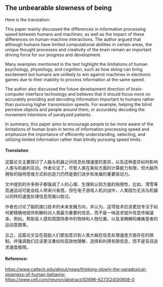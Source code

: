 ## The unbearable slowness of being

Here is the translation:

<document>This paper mainly discussed the differences in information processing speed between humans and machines, as well as the impact of these differences on human-machine interactions. The author argued that although humans have limited computational abilities in certain areas, the unique thought processes and creativity of the brain remain an important driving force for our progress and development.

Many examples mentioned in the text highlight the limitations of human psychology, physiology, and cognition, such as how skiing can bring excitement but humans are unlikely to win against machines in electronic games due to their inability to process information at the same speed.

The author also discussed the future development direction of brain-computer interface technology and believes that it should focus more on accurately providing and decoding information important to humans rather than pursuing higher transmission speeds. For example, helping the blind perceive objects and people around them, or accurately decoding the movement intentions of paralyzed patients.

In summary, this paper aims to encourage people to be more aware of the limitations of human brain in terms of information processing speed and emphasize the importance of efficiently understanding, selecting, and utilizing limited information rather than blindly pursuing speed limits.

#### Translation 

这篇论文主要探讨了人脑与机器之间信息处理速度的差异，以及这种差异如何影响人类与机器的互动。作者论证了，尽管人类在某些方面的计算能力有限，但大脑所拥有的独特思维方式和创造力仍然是我们进步和发展的重要驱动力。

文中提到的许多例子都强调了人的心理、生理和认知方面的局限性，比如，滑雪等高速运动可能会给人带来兴奋感，但在电子游戏人机对战中，人类因为无法与机器以同样的速度处理信息而难以胜过。

作者也讨论了脑机接口技术的未来发展方向，并认为，这项技术应该更加专注于如何更精确地提供和解码对人类最为重要的信息，而不是一味追求提升信息传输速率。例如，帮助盲人感知周围场景中的物体和人物位置，以及准确解码瘫痪患者的运动意图等。

总之，这篇论文旨在鼓励人们更加意识到人类大脑在信息处理速度方面存在的限制，并强调我们应该更注重如何高效地理解、选择和利用有限信息，而不是盲目追求速度极限。

#### Reference: 

https://www.caltech.edu/about/news/thinking-slowly-the-paradoxical-slowness-of-human-behavior; https://www.cell.com/neuron/abstract/S0896-6273(24)00808-0